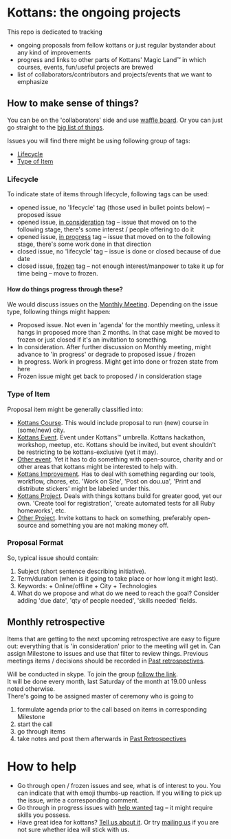 # Kottans: the ongoing projects

This repo is dedicated to tracking
+ ongoing proposals from fellow kottans or just regular bystander about any kind of improvements
+ progress and links to other parts of Kottans' Magic Land™ in which courses, events, fun/useful projects are brewed
+ list of collaborators/contributors and projects/events that we want to emphasize

## How to make sense of things?

You can be on the 'collaborators' side and use [waffle board](https://waffle.io/kottans/kottans-ongoing-projects/join). Or you can just go straight to the [big list of things](https://github.com/kottans/kottans-ongoing-projects/issues).

Issues you will find there might be using following group of tags:
+ [Lifecycle](#lifecycle)
+ [Type of Item](#type-of-item)

### Lifecycle

To indicate state of items through lifecycle, following tags can be used:
+ opened issue, no 'lifecycle' tag (those used in bullet points below) – proposed issue
+ opened issue, [in consideration](https://github.com/kottans/kottans-ongoing-projects/labels/in%20consideration) tag – issue that moved on to the following stage, there's some interest / people offering to do it
+ opened issue, [in progress](https://github.com/kottans/kottans-ongoing-projects/labels/in%20progress) tag – issue that moved on to the following stage, there's some work done in that direction
+ closed issue, no 'lifecycle' tag – issue is done or closed because of due date
+ closed issue, [frozen](https://github.com/kottans/kottans-ongoing-projects/issues?q=is%3Aopen+is%3Aissue+label%3Afrozen) tag – not enough interest/manpower to take it up for time being – move to frozen.

#### How do things progress through these?

We would discuss issues on the [Monthly Meeting](#monthly-retrospective). Depending on the issue type, following things might happen:

+ Proposed issue. Not even in 'agenda' for the monthly meeting, unless it hangs in proposed more than 2 months. In that case might be moved to frozen or just closed if it's an invitation to something.
+ In consideration. After further discussion on Monthly meeting, might advance to 'in progress' or degrade to proposed issue / frozen
+ In progress. Work in progress. Might get into done or frozen state from here
+ Frozen issue might get back to proposed / in consideration stage

### Type of Item

Proposal item might be generally classified into:
+ [Kottans Course](https://github.com/kottans/kottans-ongoing-projects/labels/kottans%20course). This would include proposal to run (new) course in (some/new) city.
+ [Kottans Event](https://github.com/kottans/kottans-ongoing-projects/labels/kottans%20event). Event under Kottans™ umbrella. Kottans hackathon, workshop, meetup, etc. Kottans should be invited, but event shouldn't be restricting to be kottans-exclusive (yet it may).
+ [Other event](https://github.com/kottans/kottans-ongoing-projects/labels/other%20event). Yet it has to do something with open-source, charity and or other areas that kottans might be interested to help with.
+ [Kottans Improvement](https://github.com/kottans/kottans-ongoing-projects/labels/kottans%20improvement). Has to deal with something regarding our tools, workflow, chores, etc. 'Work on Site', 'Post on dou.ua', 'Print and distribute stickers' might be labeled under this.
+ [Kottans Project](https://github.com/kottans/kottans-ongoing-projects/labels/kottans%20project). Deals with things kottans build for greater good, yet our own. 'Create tool for registration', 'create automated tests for all Ruby homeworks', etc.
+ [Other Project](https://github.com/kottans/kottans-ongoing-projects/labels/other%20project). Invite kottans to hack on something, preferably open-source and something you are not making money off.

### Proposal Format

So, typical issue should contain:
  1. Subject (short sentence describing initiative).
  2. Term/duration (when is it going to take place or how long it might last).
  3. Keywords:
    + Online/offline
    + City
    + Technologies
  4. What do we propose and what do we need to reach the goal?
Consider adding 'due date', 'qty of people needed', 'skills needed' fields.

## Monthly retrospective

Items that are getting to the next upcoming retrospective are easy to figure out: everything that is 'in consideration' prior to the meeting will get in. Can assign Milestone to issues and use that filter to review things. Previous meetings items / decisions should be recorded in [Past retrospectives](past_retrospectives).

Will be conducted in skype. To join the group [follow the link](https://join.skype.com/jwWS1iFFegGZ).  
It will be done every month, last Saturday of the month at 19.00 unless noted otherwise.  
There's going to be assigned master of ceremony who is going to

1. formulate agenda prior to the call based on items in corresponding Milestone
2. start the call
3. go through items
4. take notes and post them afterwards in [Past Retrospectives](past_retrospectives)

# How to help

+ Go through open / frozen issues and see, what is of interest to you. You can indicate that with emoji thumbs-up reaction. If you willing to pick up the issue, write a corresponding comment.
+ Go through in progress issues with [help wanted](https://github.com/kottans/kottans-ongoing-projects/labels/help%20wanted) tag – it might require skills you possess.
+ Have great idea for kottans? [Tell us about it](https://github.com/kottans/kottans-ongoing-projects/issues/new). Or try [mailing us](mailto:kottans.org@gmail.com) if you are not sure whether idea will stick with us.
